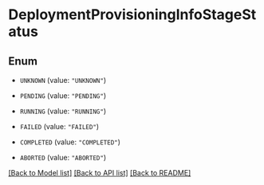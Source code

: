 # DeploymentProvisioningInfoStageStatus

## Enum


* `UNKNOWN` (value: `"UNKNOWN"`)

* `PENDING` (value: `"PENDING"`)

* `RUNNING` (value: `"RUNNING"`)

* `FAILED` (value: `"FAILED"`)

* `COMPLETED` (value: `"COMPLETED"`)

* `ABORTED` (value: `"ABORTED"`)


[[Back to Model list]](../README.md#documentation-for-models) [[Back to API list]](../README.md#documentation-for-api-endpoints) [[Back to README]](../README.md)


